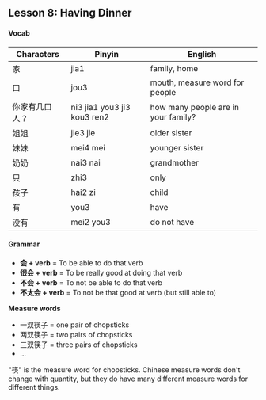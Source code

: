## Lesson 8: Having Dinner

#### Vocab

| Characters | Pinyin | English |
-------------|--------|----------
家 | jia1 | family, home
口 | jou3 | mouth, measure word for people
你家有几口人？ | ni3 jia1 you3 ji3 kou3 ren2 | how many people are in your family?
姐姐 | jie3 jie | older sister
妹妹 | mei4 mei | younger sister
奶奶 | nai3 nai | grandmother
只 | zhi3 | only
孩子 | hai2 zi | child
有 | you3 | have
没有 | mei2 you3 | do not have

#### Grammar


* **会 + verb** = To be able to do that verb
* **很会 + verb** = To be really good at doing that verb
* **不会 + verb** = To not be able to do that verb
* **不太会 + verb** = To not be that good at verb (but still able to)

**Measure words**


* 一双筷子 = one pair of chopsticks
* 两双筷子 = two pairs of chopsticks
* 三双筷子 = three pairs of chopsticks
* ...

"筷" is the measure word for chopsticks.  Chinese measure words don't change with quantity, but they do have many different measure words for different things.
